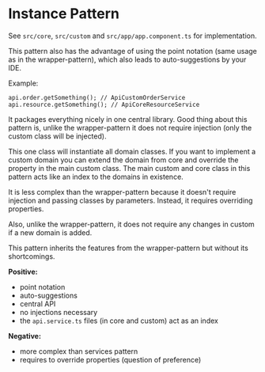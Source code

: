 # Instance Pattern

See `src/core`, `src/custom` and `src/app/app.component.ts` 
for implementation.

This pattern also has the advantage of using the point notation
(same usage as in the wrapper-pattern), 
which also leads to auto-suggestions by your IDE.

Example:
```
api.order.getSomething(); // ApiCustomOrderService
api.resource.getSomething(); // ApiCoreResourceService
```

It packages everything nicely in one central library. 
Good thing about this pattern is, unlike the wrapper-pattern
it does not require injection (only the custom class will 
be injected).

This one class will instantiate all domain classes.
If you want to implement a custom domain you can extend the domain
from core and override the property in the main custom class.
The main custom and core class in this pattern acts like an index
to the domains in existence. 

It is less complex than the wrapper-pattern because it doesn't 
require injection and passing classes by parameters. Instead, it 
requires overriding properties.

Also, unlike the wrapper-pattern, it does not require any changes
in custom if a new domain is added.

This pattern inherits the features from the wrapper-pattern
but without its shortcomings. 

**Positive:**
* point notation
* auto-suggestions
* central API
* no injections necessary
* the `api.service.ts` files (in core and custom) act as an 
index

**Negative:**
* more complex than services pattern
* requires to override properties (question of preference)
